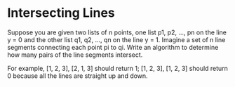 # Intersecting Lines

Suppose you are given two lists of n points, one list p1, p2, ..., pn on the line y = 0 and the other list q1, q2, ..., qn on the line y = 1. Imagine a set of n line segments connecting each point pi to qi. Write an algorithm to determine how many pairs of the line segments intersect.

For example, [1, 2, 3], [2, 1, 3] should return 1; [1, 2, 3], [1, 2, 3] should return 0 because all the lines are straight up and down.